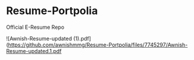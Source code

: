 # Resume-Portpolia
Official E-Resume Repo

![Awnish-Resume-updated (1).pdf](https://github.com/awnishmmg/Resume-Portpolia/files/7745297/Awnish-Resume-updated.1.pdf
